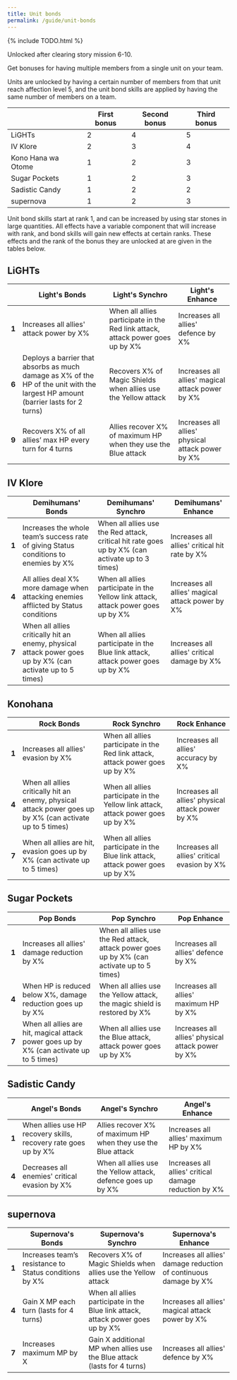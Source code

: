 ```yaml
---
title: Unit bonds
permalink: /guide/unit-bonds
---
```


{% include TODO.html %}

Unlocked after clearing story mission 6-10.

Get bonuses for having multiple members from a single unit on your team.

Units are unlocked by having a certain number of members from that unit reach
affection level 5, and the unit bond skills are applied by having the same
number of members on a team.

|                    | First bonus | Second bonus | Third bonus |
|--------------------|-------------|--------------|-------------|
| LiGHTs             | 2           | 4            | 5           |
| IV Klore           | 2           | 3            | 4           |
| Kono Hana wa Otome | 1           | 2            | 3           |
| Sugar Pockets      | 1           | 2            | 3           |
| Sadistic Candy     | 1           | 2            | 2           |
| supernova          | 1           | 2            | 3           |

Unit bond skills start at rank 1, and can be increased by using star stones in
large quantities.  All effects have a variable component that will increase with
rank, and bond skills will gain new effects at certain ranks. These effects and
the rank of the bonus they are unlocked at are given in the tables below.

## LiGHTs

|       | Light's Bonds                                                                                                                    | Light's Synchro                                                                | Light's Enhance                                   |
|-------|----------------------------------------------------------------------------------------------------------------------------------|--------------------------------------------------------------------------------|---------------------------------------------------|
| **1** | Increases all allies' attack power by X%                                                                                         | When all allies participate in the Red link attack, attack power goes up by X% | Increases all allies' defence by X%               |
| **6** | Deploys a barrier that absorbs as much damage as X% of the HP of the unit with the largest HP amount (barrier lasts for 2 turns) | Recovers X% of Magic Shields when allies use the Yellow attack                 | Increases all allies' magical attack power by X%  |
| **9** | Recovers X% of all allies’ max HP every turn for 4 turns                                                                         | Allies recover X% of maximum HP when they use the Blue attack                  | Increases all allies' physical attack power by X% |

## IV Klore

|       | Demihumans' Bonds                                                                                         | Demihumans' Synchro                                                                              | Demihumans' Enhance                              |
|-------|-----------------------------------------------------------------------------------------------------------|--------------------------------------------------------------------------------------------------|--------------------------------------------------|
| **1** | Increases the whole team’s success rate of giving Status conditions to enemies by X%                      | When all allies use the Red attack, critical hit rate goes up by X% (can activate up to 3 times) | Increases all allies' critical hit rate by X%    |
| **4** | All allies deal X% more damage when attacking enemies afflicted by Status conditions                      | When all allies participate in the Yellow link attack, attack power goes up by X%                | Increases all allies' magical attack power by X% |
| **7** | When all allies critically hit an enemy, physical attack power goes up by X% (can activate up to 5 times) | When all allies participate in the Blue link attack, attack power goes up by X%                  | Increases all allies' critical damage by X%      |

## Konohana

|       | Rock Bonds                                                                                                | Rock Synchro                                                                      | Rock Enhance                                      |
|-------|-----------------------------------------------------------------------------------------------------------|-----------------------------------------------------------------------------------|---------------------------------------------------|
| **1** | Increases all allies' evasion by X%                                                                       | When all allies participate in the Red link attack, attack power goes up by X%    | Increases all allies' accuracy by X%              |
| **4** | When all allies critically hit an enemy, physical attack power goes up by X% (can activate up to 5 times) | When all allies participate in the Yellow link attack, attack power goes up by X% | Increases all allies' physical attack power by X% |
| **7** | When all allies are hit, evasion goes up by X% (can activate up to 5 times)                               | When all allies participate in the Blue link attack, attack power goes up by X%   | Increases all allies' critical evasion by X%      |

## Sugar Pockets

|       | Pop Bonds                                                                                | Pop Synchro                                                                                 | Pop Enhance                                       |
|-------|------------------------------------------------------------------------------------------|---------------------------------------------------------------------------------------------|---------------------------------------------------|
| **1** | Increases all allies' damage reduction by X%                                             | When all allies use the Red attack, attack power goes up by X% (can activate up to 5 times) | Increases all allies' defence by X%               |
| **4** | When HP is reduced below X%, damage reduction goes up by X%                              | When all allies use the Yellow attack, the magic shield is restored by X%                   | Increases all allies' maximum HP by X%            |
| **7** | When all allies are hit, magical attack power goes up by X% (can activate up to 5 times) | When all allies use the Blue attack, attack power goes up by X%                             | Increases all allies' physical attack power by X% |

## Sadistic Candy

|       | Angel's Bonds                                                   | Angel's Synchro                                               | Angel's Enhance                                       |
|-------|-----------------------------------------------------------------|---------------------------------------------------------------|-------------------------------------------------------|
| **1** | When allies use HP recovery skills, recovery rate goes up by X% | Allies recover X% of maximum HP when they use the Blue attack | Increases all allies' maximum HP by X%                |
| **4** | Decreases all enemies' critical evasion by X%                   | When all allies use the Yellow attack, defence goes up by X%  | Increases all allies' critical damage reduction by X% |

## supernova

|       | Supernova's Bonds                                      | Supernova's Synchro                                                             | Supernova's Enhance                                               |
|-------|--------------------------------------------------------|---------------------------------------------------------------------------------|-------------------------------------------------------------------|
| **1** | Increases team’s resistance to Status conditions by X% | Recovers X% of Magic Shields when allies use the Yellow attack                  | Increases all allies' damage reduction of continuous damage by X% |
| **4** | Gain X MP each turn (lasts for 4 turns)                | When all allies participate in the Blue link attack, attack power goes up by X% | Increases all allies' magical attack power by X%                  |
| **7** | Increases maximum MP by X                              | Gain X additional MP when allies use the Blue attack (lasts for 4 turns)        | Increases all allies' defence by X%                               |
